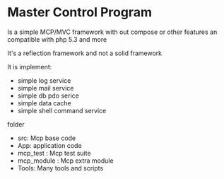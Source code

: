 Master Control Program
=========================
Is a simple MCP/MVC framework with out compose or other features an compatible with php 5.3 and more 

It's a reflection framework and not a solid framework 


It is implement:
 - simple log service 
 - simple mail service 
 - simple db pdo serice 
 - simple data cache 
 - simple shell command service 
 
 
 folder
  - src: Mcp base code
  - App: application code
  - mcp_test : Mcp test suite
  - mcp_module : Mcp extra module 
  - Tools: Many tools and scripts 